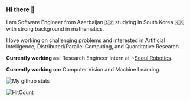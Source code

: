 ### Hi there 👋  

I am Software Engineer from Azerbaijan 🇦🇿 studying in South Korea 🇰🇷 with strong background in mathematics.  

I love working on challenging problems and interested in Artificial Intelligence, Distributed/Parallel Computing, and Quantitative Research.  

**Currently working as:** Research Engineer Intern at ~[Seoul Robotics](https://www.seoulrobotics.org/).  

**Currently working on:** Computer Vision and Machine Learning.  

![My github stats](https://github-readme-stats.vercel.app/api?username=miraliahmadli&show_icons=true&line_height=40)  

[![HitCount](http://hits.dwyl.com/miraliahmadli/miraliahmadli.svg)](http://hits.dwyl.com/miraliahmadli/miraliahmadli)  

<!--
**miraliahmadli/miraliahmadli** is a ✨ _special_ ✨ repository because its `README.md` (this file) appears on your GitHub profile.
[![HitCount](http://hits.dwyl.com/miraliahmadli/miraliahmadli.svg)](http://hits.dwyl.com/miraliahmadli/miraliahmadli)  

Here are some ideas to get you started:

- 🔭 I’m currently working on ...
- 🌱 I’m currently learning ...
- 👯 I’m looking to collaborate on ...
- 🤔 I’m looking for help with ...
- 💬 Ask me about ...
- 📫 How to reach me: ...
- 😄 Pronouns: ...
- ⚡ Fun fact: ...
-->
